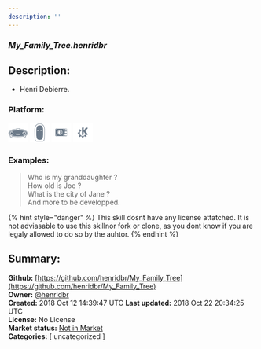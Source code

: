 ```yaml
---
description: ''
---
```


### _My_Family_Tree.henridbr_  
## Description:  
* Henri Debierre.  
  
  
### Platform:  
 ![Mark I](../.gitbook/assets/mark-1-icon.png)  ![Mark II](../.gitbook/assets/mark-2-icon.png)  ![Picroft](../.gitbook/assets/picroft-icon.png)  ![plasmoid](../.gitbook/assets/kde.png)   
### Examples:  
> Who is my granddaughter ?  
> How old is Joe ?  
> What is the city of Jane ?  
> And more to be developped.  
  
{% hint style="danger" %}
This skill dosnt have any license attatched. It is not adviasable to use this skillnor fork or clone, as you dont know if you are legaly allowed to do so by the auhtor.
{% endhint %}
  
## Summary:  
**Github:** [https://github.com/henridbr/My_Family_Tree](https://github.com/henridbr/My_Family_Tree)  
**Owner:** [@henridbr](https://github.com/henridbr)  
**Created:** 2018 Oct 12 14:39:47 UTC  **Last updated:** 2018 Oct 22 20:34:25 UTC  
**License:** No License  
**Market status:** [Not in Market](https://market.mycroft.ai/skill/)  
**Categories:** [ uncategorized ]   
